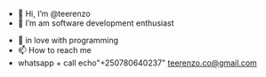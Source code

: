 - 👋 Hi, I’m @teerenzo
- 👀 I’m am software development enthusiast 
<!-- - 🌱 I’m currently using Flutter + Django  -->
- 💞️ in love with programming
- 📫 How to reach me 
- whatsapp + call echo"+250780640237"
  teerenzo.co@gmail.com

<!---
teerenzo/teerenzo is a ✨ special ✨ repository because its `README.md` (this file) appears on your GitHub profile.
You can click the Preview link to take a look at your changes.
--->
